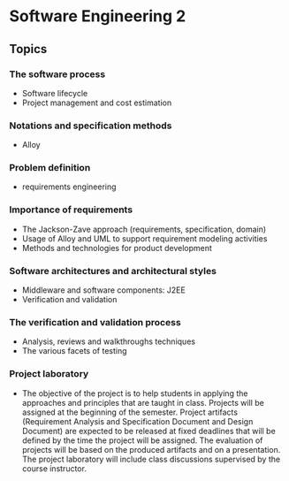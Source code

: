 # Software Engineering 2

## Topics

### The software process
- Software lifecycle
- Project management and cost estimation

### Notations and specification methods
- Alloy 

### Problem definition
- requirements engineering

### Importance of requirements
- The Jackson-Zave approach (requirements, specification, domain)
- Usage of Alloy and UML to support requirement modeling activities
- Methods and technologies for product development

### Software architectures and architectural styles
- Middleware and software components: J2EE
- Verification and validation

### The verification and validation process
- Analysis, reviews and walkthroughs techniques
- The various facets of testing
 
### Project laboratory
- The objective of the project is to help students in applying the approaches and principles that are taught in class. Projects will be assigned at the beginning of the semester. Project artifacts (Requirement Analysis and Specification Document and Design Document) are expected to be released at fixed deadlines that will be defined by the time the project will be assigned. The evaluation of projects will be based on the produced artifacts and on a presentation. The project laboratory will include class discussions supervised by the course instructor.
